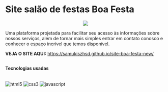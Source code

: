 # Site salão de festas Boa Festa

<div align="center">
<img src="https://github.com/SAMUKISZHSD/site-boa-festa-new/blob/main/img/IMG-20220921-WA0081__1_-removebg-preview.png">
</div>

Uma plataforma projetada para facilitar seu acesso às informações sobre nossos serviços, além de tornar mais simples entrar em contato conosco e conhecer o espaço incrível que temos disponível.

**VEJA O SITE AQUI:** https://samukiszhsd.github.io/site-boa-festa-new/
##
**Tecnologias usadas**
<div style="display: inline_block"><br>
    <img align="center" alt="html5" src="https://img.shields.io/badge/HTML5-E34F26?style=for-the-badge&logo=html5&logoColor=white">
    <img align="center" alt="css3" src="https://img.shields.io/badge/CSS3-1572B6?style=for-the-badge&logo=css3&logoColor=white">
    <img align="center" alt="javascript" src="https://img.shields.io/badge/JavaScript-F7DF1E?style=for-the-badge&logo=javascript&logoColor=black">




